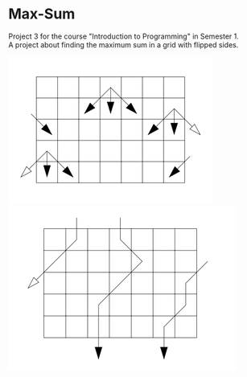 # Max-Sum

Project 3 for the course "Introduction to Programming" in Semester 1.  
A project about finding the maximum sum in a grid with flipped sides.

![Screenshot 1](/screenshots/1.jpg) ![Screenshot 2](/screenshots/2.jpg)
